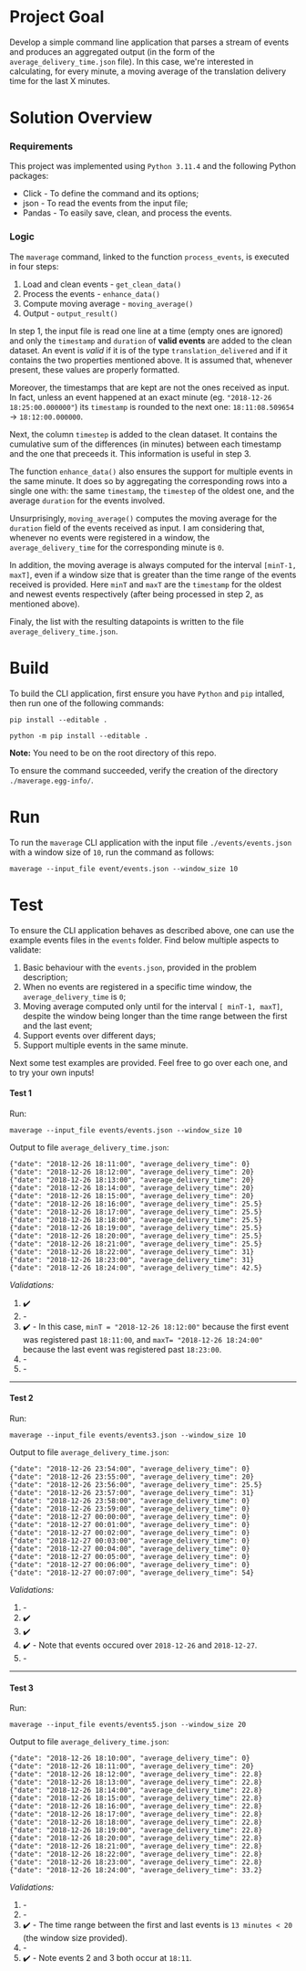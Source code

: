 # Project Goal

Develop a simple command line application that parses a stream of events and produces an aggregated output (in the form of the `average_delivery_time.json` file). In this case, we're interested in calculating, for every minute, a moving average of the translation delivery time for the last X minutes.

# Solution Overview

### Requirements

This project was implemented using `Python 3.11.4` and the following Python packages:

+ Click - To define the command and its options;
+ json - To read the events from the input file;
+ Pandas - To easily save, clean, and process the events.

### Logic

The `maverage` command, linked to the function `process_events`, is executed in four steps:

1. Load and clean events - `get_clean_data()`
2. Process the events - `enhance_data()`
3. Compute moving average - `moving_average()`
4. Output - `output_result()`

In step 1, the input file is read one line at a time (empty ones are ignored) and only the `timestamp` and `duration` of **valid events** are added to the clean dataset. An event is _valid_ if it is of the type `translation_delivered` and if it contains the two properties mentioned above. It is assumed that, whenever present, these values are properly formatted.

Moreover, the timestamps that are kept are not the ones received as input.
In fact, unless an event happened at an exact minute (eg. `"2018-12-26 18:25:00.000000"`) its `timestamp` is rounded to the next one:
`18:11:08.509654` -> `18:12:00.000000`.

Next, the column `timestep` is added to the clean dataset. It contains the cumulative sum of the differences (in minutes) between each timestamp and the one that preceeds it.
This information is useful in step 3.

The function `enhance_data()` also ensures the support for multiple events in the same minute. It does so by aggregating the corresponding rows into a single one with: the same `timestamp`, the `timestep` of the oldest one, and the average `duration` for the events involved.

Unsurprisingly, `moving_average()` computes the moving average for the `duration` field of the events received as input. I am considering that, whenever no events were registered in a window, the `average_delivery_time` for the corresponding minute is `0`.

In addition, the moving average is always computed for the interval `[minT-1, maxT]`, even if a window size that is greater than the time range of the events received is provided. Here `minT` and `maxT` are the `timestamp` for the oldest and newest events respectively (after being processed in step 2, as mentioned above).

Finaly, the list with the resulting datapoints is written to the file `average_delivery_time.json`.

# Build


To build the CLI application, first ensure you have `Python` and `pip` intalled, then run one of the following commands:

	pip install --editable .

	python -m pip install --editable .

**Note:** You need to be on the root directory of this repo.

To ensure the command succeeded, verify the creation of the directory `./maverage.egg-info/`.

# Run

To run the `maverage` CLI application with the input file `./events/events.json` with a window size of `10`, run the command as follows:

	maverage --input_file event/events.json --window_size 10

# Test

To ensure the CLI application behaves as described above, one can use the example events files in the `events` folder. Find below multiple aspects to validate:

1. Basic behaviour with the `events.json`, provided in the problem description;
2. When no events are registered in a specific time window, the `average_delivery_time` is `0`;
3. Moving average computed only until for the interval `[ minT-1, maxT]`, despite the window being longer than the time range between the first and the last event;
4. Support events over different days;
5. Support multiple events in the same minute.

Next some test examples are provided. Feel free to go over each one, and to try your own inputs! 

#### Test 1

Run:

	maverage --input_file events/events.json --window_size 10

Output to file `average_delivery_time.json`:

	{"date": "2018-12-26 18:11:00", "average_delivery_time": 0}
	{"date": "2018-12-26 18:12:00", "average_delivery_time": 20}
	{"date": "2018-12-26 18:13:00", "average_delivery_time": 20}
	{"date": "2018-12-26 18:14:00", "average_delivery_time": 20}
	{"date": "2018-12-26 18:15:00", "average_delivery_time": 20}
	{"date": "2018-12-26 18:16:00", "average_delivery_time": 25.5}
	{"date": "2018-12-26 18:17:00", "average_delivery_time": 25.5}
	{"date": "2018-12-26 18:18:00", "average_delivery_time": 25.5}
	{"date": "2018-12-26 18:19:00", "average_delivery_time": 25.5}
	{"date": "2018-12-26 18:20:00", "average_delivery_time": 25.5}
	{"date": "2018-12-26 18:21:00", "average_delivery_time": 25.5}
	{"date": "2018-12-26 18:22:00", "average_delivery_time": 31}
	{"date": "2018-12-26 18:23:00", "average_delivery_time": 31}
	{"date": "2018-12-26 18:24:00", "average_delivery_time": 42.5}

*Validations:*

1. ✔️
2. \-
3. ✔️ - In this case, `minT = "2018-12-26 18:12:00"` because the first event was registered past `18:11:00`, and `maxT= "2018-12-26 18:24:00"` because the last event was registered past `18:23:00`.
4. \-
5. \-

---
#### Test 2

Run:

	maverage --input_file events/events3.json --window_size 10

Output to file `average_delivery_time.json`:

	{"date": "2018-12-26 23:54:00", "average_delivery_time": 0}
	{"date": "2018-12-26 23:55:00", "average_delivery_time": 20}
	{"date": "2018-12-26 23:56:00", "average_delivery_time": 25.5}
	{"date": "2018-12-26 23:57:00", "average_delivery_time": 31}
	{"date": "2018-12-26 23:58:00", "average_delivery_time": 0}
	{"date": "2018-12-26 23:59:00", "average_delivery_time": 0}
	{"date": "2018-12-27 00:00:00", "average_delivery_time": 0}
	{"date": "2018-12-27 00:01:00", "average_delivery_time": 0}
	{"date": "2018-12-27 00:02:00", "average_delivery_time": 0}
	{"date": "2018-12-27 00:03:00", "average_delivery_time": 0}
	{"date": "2018-12-27 00:04:00", "average_delivery_time": 0}
	{"date": "2018-12-27 00:05:00", "average_delivery_time": 0}
	{"date": "2018-12-27 00:06:00", "average_delivery_time": 0}
	{"date": "2018-12-27 00:07:00", "average_delivery_time": 54}

*Validations:*

1. \-
2. ✔️
3. ✔️
4. ✔️ - Note that events occured over `2018-12-26` and `2018-12-27`.
5. \-

---

#### Test 3

Run:

	maverage --input_file events/events5.json --window_size 20

Output to file `average_delivery_time.json`:

	{"date": "2018-12-26 18:10:00", "average_delivery_time": 0}
	{"date": "2018-12-26 18:11:00", "average_delivery_time": 20}
	{"date": "2018-12-26 18:12:00", "average_delivery_time": 22.8}
	{"date": "2018-12-26 18:13:00", "average_delivery_time": 22.8}
	{"date": "2018-12-26 18:14:00", "average_delivery_time": 22.8}
	{"date": "2018-12-26 18:15:00", "average_delivery_time": 22.8}
	{"date": "2018-12-26 18:16:00", "average_delivery_time": 22.8}
	{"date": "2018-12-26 18:17:00", "average_delivery_time": 22.8}
	{"date": "2018-12-26 18:18:00", "average_delivery_time": 22.8}
	{"date": "2018-12-26 18:19:00", "average_delivery_time": 22.8}
	{"date": "2018-12-26 18:20:00", "average_delivery_time": 22.8}
	{"date": "2018-12-26 18:21:00", "average_delivery_time": 22.8}
	{"date": "2018-12-26 18:22:00", "average_delivery_time": 22.8}
	{"date": "2018-12-26 18:23:00", "average_delivery_time": 22.8}
	{"date": "2018-12-26 18:24:00", "average_delivery_time": 33.2}

*Validations:*

1. \-
2. \-
3. ✔️ - The time range between the first and last events is `13 minutes < 20` (the window size provided).
4. \-
5. ✔️ - Note events 2 and 3 both occur at `18:11`.

